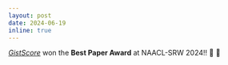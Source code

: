 ```yaml
---
layout: post
date: 2024-06-19
inline: true
---
```


_[GistScore](https://arxiv.org/abs/2311.09606)_ won the **Best Paper Award** at NAACL-SRW 2024!! 🎉 💪
